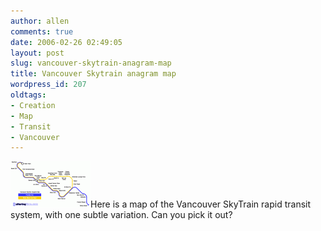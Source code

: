 ```yaml
---
author: allen
comments: true
date: 2006-02-26 02:49:05
layout: post
slug: vancouver-skytrain-anagram-map
title: Vancouver Skytrain anagram map
wordpress_id: 207
oldtags:
- Creation
- Map
- Transit
- Vancouver
---
```


[![An anagrammed map of the Vancouver Skytrain system.](/images/wp-uploads/2007/10/skytrain_anagrams.thumbnail.gif)](/images/wp-uploads/2007/10/skytrain_anagrams.gif)Here is a map of the Vancouver SkyTrain rapid transit system, with one subtle variation. Can you pick it out?
